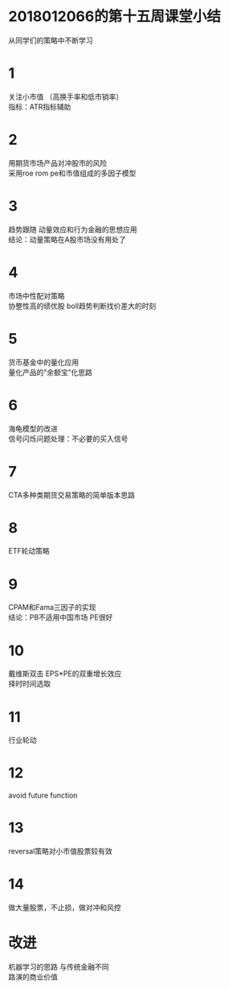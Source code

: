 2018012066的第十五周课堂小结
===
从同学们的策略中不断学习
# 1
关注小市值 （高换手率和低市销率）<br>
指标：ATR指标辅助 
# 2
用期货市场产品对冲股市的风险 <br>
采用roe rom pe和市值组成的多因子模型 
# 3
趋势跟随 动量效应和行为金融的思想应用 <br>
结论：动量策略在A股市场没有用处了
# 4
市场中性配对策略 <br>
协整性高的绩优股 boll趋势判断找价差大的时刻
# 5
货币基金中的量化应用 <br>
量化产品的"余额宝”化思路
# 6
海龟模型的改进 <br>
信号闪烁问题处理：不必要的买入信号
# 7
CTA多种类期货交易策略的简单版本思路
# 8
ETF轮动策略
# 9
CPAM和Fama三因子的实现 <br>
结论：PB不适用中国市场 PE很好
# 10
戴维斯双击 EPS*PE的双重增长效应 <br>
择时时间选取
# 11
行业轮动
# 12 
avoid future function
# 13
reversal策略对小市值股票较有效
# 14
做大量股票，不止损，做对冲和风控
# 改进
机器学习的思路 与传统金融不同 <br>
路演的商业价值
